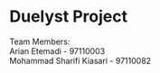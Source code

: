 # Duelyst Project
Team Members: <br />
 Arian Etemadi - 97110003<br />
 Mohammad Sharifi Kiasari - 97110082
